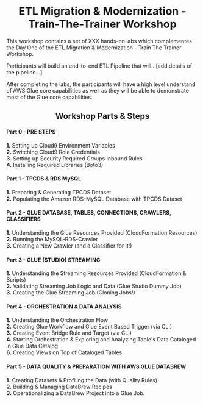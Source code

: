 <h1 id="toc_0" align="center">
ETL Migration & Modernization - <br/>Train-The-Trainer Workshop
</h1>

This workshop contains a set of XXX hands-on labs which complementes the Day One of the ETL Migration & Modernization - Train The Trainer Workshop.

Participants will build an end-to-end ETL Pipeline that will...[add details of the pipeline...]
  
After completing the labs, the participants will have a high level understand of AWS Glue core capabilities as well as they will be able to demonstrate most of the Glue core capabilities. 

<h2 id="toc_0" align="center">
Workshop Parts & Steps
</h2>

#### Part 0 - PRE STEPS
**1.** Setting up Cloud9 Environment Variables  
**2.** Switching Cloud9 Role Credentials  
**3.** Setting up Security Required Groups Inbound Rules  
**4.** Installing Required Libraries (Boto3)

#### Part 1 - TPCDS & RDS MySQL
**1.** Preparing & Generating TPCDS Dataset  
**2.** Populating the Amazon RDS-MySQL Database with TPCDS Dataset

#### Part 2 - GLUE DATABASE, TABLES, CONNECTIONS, CRAWLERS, CLASSIFIERS
**1.** Understanding the Glue Resources Provided (CloudFormation Resources)  
**2.** Running the MySQL-RDS-Crawler  
**3.** Creating a New Crawler (and a Classifier for it!)

#### Part 3 - GLUE (STUDIO) STREAMING
**1.** Understanding the Streaming Resources Provided (CloudFormation & Scripts)  
**2.** Validating Streaming Job Logic and Data (Glue Studio Dummy Job)  
**3.** Creating the Glue Streaming Job (Cloning Jobs!)


#### Part 4 - ORCHESTRATION & DATA ANALYSIS
**1.** Understanding the Orchestration Flow  
**2.** Creating Glue Workflow and Glue Event Based Trigger (via CLI)  
**3.** Creating Event Bridge Rule and Target (via CLI)  
**4.** Starting Orchestration & Exploring and Analyzing Table's Data Cataloged in Glue Data Catalog  
**6.** Creating Views on Top of Cataloged Tables

#### Part 5 - DATA QUALITY & PREPARATION WITH AWS GLUE DATABREW
**1.** Creating Datasets & Profiling the Data (with Quality Rules)  
**2.** Building & Managing DataBrew Recipes  
**3.** Operationalizing a DataBrew Project into a Glue Job.
